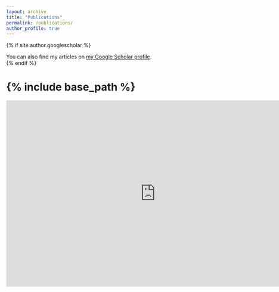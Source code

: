 ```yaml
---
layout: archive
title: "Publications"
permalink: /publications/
author_profile: true
---
```


{% if site.author.googlescholar %}
  <div class="wordwrap">You can also find my articles on <a href="{{site.author.googlescholar}}">my Google Scholar profile</a>.</div>
{% endif %}

# {% include base_path %}

<embed src="https://scholar.google.com/citations?user=3v4r1p8AAAAJ&hl=en" style="width:800px; height: 500px;">

